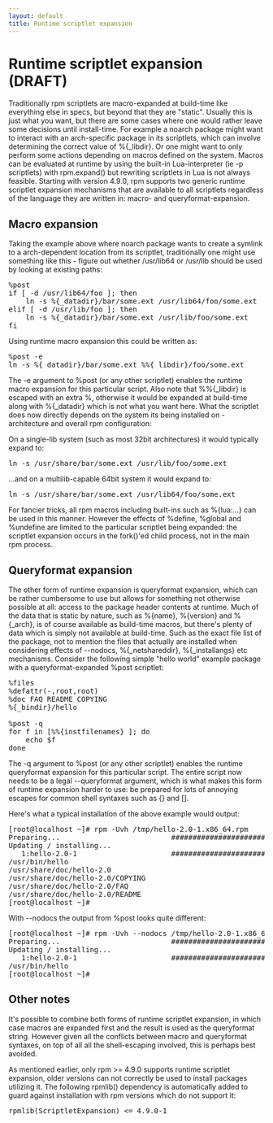 ```yaml
---
layout: default
title: Runtime scriptlet expansion
---
```

# Runtime scriptlet expansion (DRAFT)

Traditionally rpm scriptlets are macro-expanded at build-time like everything else in specs, but beyond that they are "static". Usually this is just what you want, but there are some cases where one would rather leave some decisions until install-time. For example a noarch package might want to interact with an arch-specific package in its scriptlets, which can involve determining the correct value of %{_libdir}. Or one might want to only perform some actions depending on macros defined on the system. Macros can be evaluated at runtime by using the built-in Lua-interpreter (ie -p <lua> scriptlets) with rpm.expand() but rewriting scriptlets in Lua is not always feasible. Starting with version 4.9.0, rpm supports two generic runtime scriptlet expansion mechanisms that are available to all scriptlets regardless of the language they are written in: macro- and queryformat-expansion.

## Macro expansion

Taking the example above where noarch package wants to create a symlink to a arch-dependent location from its scriptlet, traditionally one might use something like this - figure out whether /usr/lib64 or /usr/lib should be used by looking at existing paths:
<pre>
%post
if [ -d /usr/lib64/foo ]; then
    ln -s %{_datadir}/bar/some.ext /usr/lib64/foo/some.ext
elif [ -d /usr/lib/foo ]; then
    ln -s %{_datadir}/bar/some.ext /usr/lib/foo/some.ext
fi
</pre>

Using runtime macro expansion this could be written as:
<pre>
%post -e
ln -s %{_datadir}/bar/some.ext %%{_libdir}/foo/some.ext
</pre>

The -e argument to %post (or any other scriptlet) enables the runtime macro expansion for this particular script. Also note that %%{_libdir} is escaped with an extra %, otherwise it would be expanded at build-time along with %{_datadir} which is not what you want here. What the scriptlet does now directly depends on the system its being installed on - architecture and overall rpm configuration:

On a single-lib system (such as most 32bit architectures) it would typically expand to:
<pre>
ln -s /usr/share/bar/some.ext /usr/lib/foo/some.ext
</pre>
...and on a multilib-capable 64bit system it would expand to:
<pre>
ln -s /usr/share/bar/some.ext /usr/lib64/foo/some.ext
</pre>
For fancier tricks, all rpm macros including built-ins such as %{lua:...} can be used in this manner. However the effects of %define, %global and %undefine are limited to the particular scriptlet being expanded: the scriptlet expansion occurs in the fork()'ed child process, not in the main rpm process.

## Queryformat expansion

The other form of runtime expansion is queryformat expansion, which can be rather cumbersome to use but allows for something not otherwise possible at all: access to the package header contents at runtime. Much of the data that is static by nature, such as %{name}, %{version} and %{_arch}, is of course available as build-time macros, but there's plenty of data which is simply not available at build-time. Such as the exact file list of the package, not to mention the files that actually are installed when considering effects of --nodocs, %{_netshareddir}, %{_installangs} etc mechanisms. Consider the following simple "hello world" example package with a queryformat-expanded %post scriptlet:
<pre>
%files
%defattr(-,root,root)
%doc FAQ README COPYING
%{_bindir}/hello

%post -q
for f in [%%{instfilenames} ]; do
    echo $f
done
</pre>
The -q argument to %post (or any other scriptlet) enables the runtime queryformat expansion for this particular script. The entire script now needs to be a legal --queryformat argument, which is what makes this form of runtime expansion harder to use: be prepared for lots of annoying escapes for common shell syntaxes such as {} and [].

Here's what a typical installation of the above example would output:
<pre>
[root@localhost ~]# rpm -Uvh /tmp/hello-2.0-1.x86_64.rpm 
Preparing...                          ################################# [100%]
Updating / installing...
   1:hello-2.0-1                      ################################# [100%]
/usr/bin/hello
/usr/share/doc/hello-2.0
/usr/share/doc/hello-2.0/COPYING
/usr/share/doc/hello-2.0/FAQ
/usr/share/doc/hello-2.0/README
[root@localhost ~]#
</pre>
With --nodocs the output from %post looks quite different:
<pre>
[root@localhost ~]# rpm -Uvh --nodocs /tmp/hello-2.0-1.x86_64.rpm 
Preparing...                          ################################# [100%]
Updating / installing...
   1:hello-2.0-1                      ################################# [100%]
/usr/bin/hello
[root@localhost ~]# 
</pre>

## Other notes

It's possible to combine both forms of runtime scriptlet expansion, in which case macros are expanded first and the result is used as the queryformat string. However given all the conflicts between macro and queryformat syntaxes, on top of all all the shell-escaping involved, this is perhaps best avoided.

As mentioned earlier, only rpm >= 4.9.0 supports runtime scriptlet expansion, older versions can not correctly be used to install packages utilizing it. The following rpmlib() dependency is automatically added to guard against installation with rpm versions which do not support it:

<pre>
rpmlib(ScriptletExpansion) <= 4.9.0-1
</pre>



